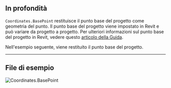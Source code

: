 ## In profondità
`Coordinates.BasePoint` restituisce il punto base del progetto come geometria del punto. Il punto base del progetto viene impostato in Revit e può variare da progetto a progetto. Per ulteriori informazioni sul punto base del progetto in Revit, vedere questo [articolo della Guida](https://help.autodesk.com/view/RVT/2025/ITA/?guid=GUID-30D76259-CC67-4498-B06B-91F7517F9B65).

Nell'esempio seguente, viene restituito il punto base del progetto.

___
## File di esempio

![Coordinates.BasePoint](./Revit.Elements.Coordinates.BasePoint_img.jpg)
